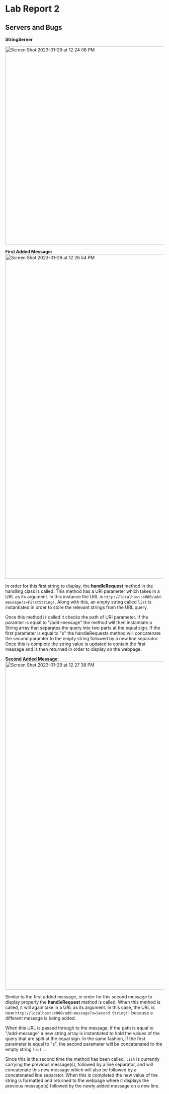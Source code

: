 # Lab Report 2

## Servers and Bugs

**StringServer**

<img width="629" alt="Screen Shot 2023-01-29 at 12 24 06 PM" src="https://user-images.githubusercontent.com/122562580/215353919-e23daa83-2e8d-4f88-9aa6-cd6b069e8560.png">

**First Added Message:**
<img width="1031" alt="Screen Shot 2023-01-29 at 12 26 54 PM" src="https://user-images.githubusercontent.com/122562580/215354100-5203a155-98d2-4645-b86e-61a169269505.png">

In order for this first string to display, the **handleRequest** method in the handling class is called. This method has a URI parameter which takes in a URL as its argument. In this instance the URL is `http://localhost:4000/add-message?s=FirstString!`. Along with this, an empty string called `list` is instantiated in order to store the relevant strings from the URL query.

Once this method is called it checks the path of URI parameter. If the paramter is equal to "/add-message" the method will then instantiate a String array that separates the query into two parts at the equal sign. If the first parameter is equal to "s" the handleRequests method will concatenate the second paramter to the empty string followed by a new line separator. Once this is complete the string value is updated to contain the first message and is then returned in order to display on the webpage.

**Second Added Message:**
<img width="1042" alt="Screen Shot 2023-01-29 at 12 27 38 PM" src="https://user-images.githubusercontent.com/122562580/215354860-0c9eea3f-fedc-417a-a453-5eab6a7b3d3e.png">

Similar to the first added message, in order for this second message to display properly the **handleRequest** method is called. When this method is called, it will again take in a URL as its argument. In this case, the URL is now `http://localhost:4000/add-message?s=Second String!!` because a different message is being added.

When this URL is passed through to the message, if the path is equal to "/add-message" a new string array is instantiated to hold the values of the query that are split at the equal sign. In the same fashion, if the first parameter is equal to "s", the second parameter will be concatenated to the empty string `list `.

Since this is the second time the method has been called, `list` is currently carrying the previous message(s), followed by a line separator, and will concatenate this new message which will also be followed by a concatenated line separator. When this is completed the new value of the string is formatted and returned to the webpage where it displays the previous message(s) followed by the newly added message on a new line.


